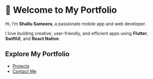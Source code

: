# 👋 Welcome to My Portfolio

Hi, I’m **Shallu Sameera**, a passionate mobile app and web developer.

I love building creative, user-friendly, and efficient apps using **Flutter**, **SwiftUI**, and **React Native**.

## 

##  Explore My Portfolio
- [Projects](./projects.md)
- [Contact Me](./contact.md)
